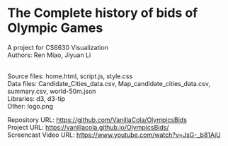 # The Complete history of bids of Olympic Games

A project for CS6630 Visualization <br/>
Authors: Ren Miao, Jiyuan Li <br/> <br/>

Source files: home.html, script.js, style.css <br/>
Data files: Candidate_Cities_data.csv, Map_candidate_cities_data.csv, summary.csv, world-50m.json <br/>
Libraries: d3, d3-tip <br/>
Other: logo.png <br/>

Repository URL: https://github.com/VanillaCola/OlympicsBids <br/>
Project URL: https://vanillacola.github.io/OlympicsBids/ <br/>
Screencast Video URL: https://www.youtube.com/watch?v=JsG-_b81AjU 
